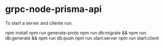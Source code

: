 # grpc-node-prisma-api

To start a server and cliente run:

npm install
npm run generate-proto
npm run db:migrate && npm run db:generate && npm run db:push
npm run start:server
npm run start:client
